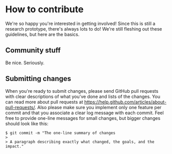 # How to contribute

We're so happy you're interested in getting involved!
Since this is still a research prototype, there's always lots to do!
We're still fleshing out these guidelines, but here are the basics.

## Community stuff

Be nice.  Seriously.

## Submitting changes

When you're ready to submit changes, please send GitHub pull requests with clear descriptions of what you've done and lists of the changes.
You can read more about pull requests at https://help.github.com/articles/about-pull-requests/.
Also please make sure you implement only one feature per commit and that you associate a clear log message with each commit.
Feel free to provide one-line messages for small changes, but bigger changes should look like this:

    $ git commit -m "The one-line summary of changes
    > 
    > A paragraph describing exactly what changed, the goals, and the impact."

